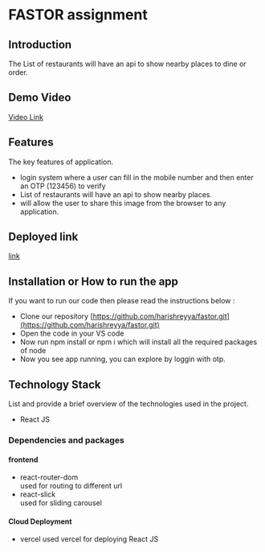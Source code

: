 ﻿# FASTOR assignment

## Introduction
  The List of restaurants will have an api to show nearby places to dine or order.

## Demo Video
[Video Link](https://drive.google.com/file/d/1RMHiNDjatQ7T8KEhuJe2LXLztxB9TOUg/view?usp=sharing)

## Features
The key features of application.

-  login system where a user can fill in the mobile number and then enter an OTP (123456) to verify
- List of restaurants will have an api to show nearby places.
- will allow the user to share this image from the browser to any application.

## Deployed link
[link](https://fastor-assignment-nine.vercel.app/)

## Installation or How to run the app
If you want to run our code then please read the instructions below :
- Clone our repository [https://github.com/harishreyya/fastor.git](https://github.com/harishreyya/fastor.git)
- Open the code in your VS code
- Now run npm install or npm i which will install all the required packages of node
- Now you see app running, you can explore by loggin with otp.
  
## Technology Stack
List and provide a brief overview of the technologies used in the project.

- React JS
 
 ### Dependencies and packages
#### frontend
- react-router-dom<br/>
   used for routing to different url
- react-slick<br/>
  used for sliding carousel

#### Cloud Deployment

- vercel
used vercel for deploying React JS
